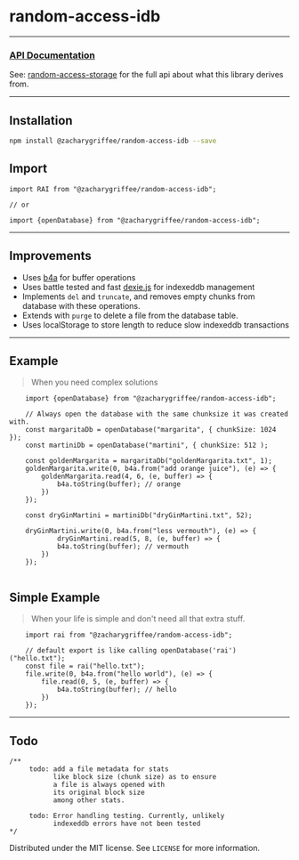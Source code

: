 # random-access-idb

---


### [API Documentation](https://github.com/zacharygriffee/random-access-idb/blob/master/api.md)

See: [random-access-storage][1] for the full api about what this library derives from.

[1]: https://github.com/random-access-storage/random-access-storage

---

## Installation

```sh
npm install @zacharygriffee/random-access-idb --save
```

## Import

``` ecmascript 6
import RAI from "@zacharygriffee/random-access-idb";

// or

import {openDatabase} from "@zacharygriffee/random-access-idb";
```
---

## Improvements

- Uses [b4a](https://github.com/holepunchto/b4a) for buffer operations
- Uses battle tested and fast [dexie.js](https://dexie.org/) for indexeddb management
- Implements `del` and `truncate`, and removes empty chunks from database with these operations.
- Extends with `purge` to delete a file from the database table.
- Uses localStorage to store length to reduce slow indexeddb transactions

---
## Example

> When you need complex solutions

``` ecmascript 6
    import {openDatabase} from "@zacharygriffee/random-access-idb";
    
    // Always open the database with the same chunksize it was created with.
    const margaritaDb = openDatabase("margarita", { chunkSize: 1024 });
    const martiniDb = openDatabase("martini", { chunkSize: 512 );
    
    const goldenMargarita = margaritaDb("goldenMargarita.txt", 1);
    goldenMargarita.write(0, b4a.from("add orange juice"), (e) => {
        goldenMargarita.read(4, 6, (e, buffer) => {
            b4a.toString(buffer); // orange
        })
    });
    
    const dryGinMartini = martiniDb("dryGinMartini.txt", 52);
    
    dryGinMartini.write(0, b4a.from("less vermouth"), (e) => {
            dryGinMartini.read(5, 8, (e, buffer) => {
            b4a.toString(buffer); // vermouth
        })
    });
    
```

## Simple Example

> When your life is simple and don't need all that extra stuff.
``` ecmascript 6
    import rai from "@zacharygriffee/random-access-idb";
    
    // default export is like calling openDatabase('rai')("hello.txt");
    const file = rai("hello.txt");
    file.write(0, b4a.from("hello world"), (e) => {
        file.read(0, 5, (e, buffer) => {
            b4a.toString(buffer); // hello
        })
    });
```

---

## Todo

```ecmascript 6
/**
     todo: add a file metadata for stats
           like block size (chunk size) as to ensure
           a file is always opened with
           its original block size
           among other stats.
    
     todo: Error handling testing. Currently, unlikely
           indexeddb errors have not been tested
*/
```


Distributed under the MIT license. See ``LICENSE`` for more information.

